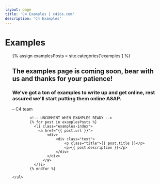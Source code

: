 ```yaml
---
layout: page
title: 'C4 Examples | c4ios.com'
description: 'C4 Examples'
---
```


# Examples

<div class="row">
	<ul class="col-md-12 col-sm-12 col-xs-12 examples-block list-unstyled">
		{% assign examplesPosts = site.categories['examples'] %}
			<h2>The examples page is coming soon, bear with us and thanks for your patience!</h2>
			<h3>We've got a ton of examples to write up and get online, rest assured we'll start putting them online ASAP.</h3>
			<p>– C4 team</p>
			
			<!-- UNCOMMENT WHEN EXAMPLES READY -->
			{% for post in examplesPosts %}
			  <li class="examples-index">
			  	<a href="{{ post.url }}">
			  		<div>
				  		<div class="text">
					  		<p class="title">{{ post.title }}</p>
					  		<p>{{ post.description }}</p>
					  	</div>
				  	</div>
				  </a>
			  </li>
			{% endfor %}
			
	</ul>
</div>

